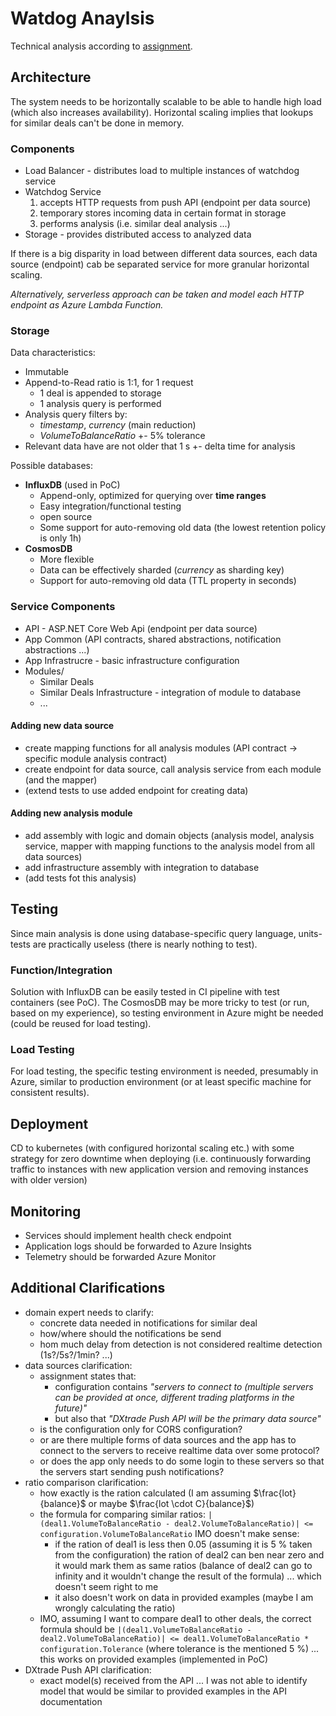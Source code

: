 # Watdog Anaylsis
Technical analysis according to [assignment](assignment.md).

## Architecture
The system needs to be horizontally scalable to be able to handle  high load (which also increases availability). Horizontal scaling implies that lookups for similar deals can't be done in memory.

### Components
- Load Balancer - distributes load to multiple instances of watchdog service
- Watchdog Service
  1) accepts HTTP requests from push API (endpoint per data source)
  2) temporary stores incoming data in certain format in storage
  3) performs analysis (i.e. similar deal analysis ...)
- Storage - provides distributed access to analyzed data

If there is a big disparity in load between different data sources, each data source (endpoint) cab be separated service for more granular horizontal scaling.

*Alternatively, serverless approach can be taken and model each HTTP endpoint as Azure Lambda Function.*

### Storage

Data characteristics:
- Immutable
- Append-to-Read ratio is 1:1, for 1 request
  - 1 deal is appended to storage
  - 1 analysis query is performed
- Analysis query filters by:
  - *timestamp*, *currency* (main reduction)
  - *VolumeToBalanceRatio* +- 5% tolerance
- Relevant data have are not older that 1 s +- delta time for analysis

Possible databases:
- **InfluxDB** (used in PoC)
  - Append-only, optimized for querying over **time ranges**
  - Easy integration/functional testing
  - open source
  - Some support for auto-removing old data (the lowest retention policy is only 1h)
- **CosmosDB**
  - More flexible
  - Data can be effectively sharded (*currency* as sharding key)
  - Support for auto-removing old data (TTL property in seconds)

### Service Components
- API - ASP.NET Core Web Api (endpoint per data source)
- App Common (API contracts, shared abstractions, notification abstractions ...)
- App Infrastrucre  - basic infrastructure configuration
- Modules/
  - Similar Deals
  - Similar Deals Infrastructure - integration of module to database
  - ...

#### Adding new data source
- create mapping functions for all analysis modules (API contract -> specific module analysis contract)
- create endpoint for data source, call analysis service from each module (and the mapper) 
- (extend tests to use added endpoint for creating data)

#### Adding new analysis module
- add assembly with logic and domain objects (analysis model, analysis service, mapper with mapping functions to the analysis model from all data sources)
- add infrastructure assembly with integration to database
- (add tests fot this analysis)

## Testing
Since main analysis is done using database-specific query language, units-tests are practically useless (there is nearly nothing to test).

### Function/Integration
Solution with InfluxDB can be easily tested in CI pipeline with test containers (see PoC). The CosmosDB may be more tricky to test (or run, based on my experience), so testing environment in Azure might be needed (could be reused for load testing).

### Load Testing
For load testing, the specific testing environment is needed, presumably in Azure, similar to production environment (or at least specific machine for consistent results).

## Deployment
CD to kubernetes (with configured horizontal scaling etc.) with some strategy for zero downtime when deploying (i.e. continuously forwarding traffic to instances with new application version and removing instances with older version)

## Monitoring
- Services should implement health check endpoint
- Application logs should be forwarded to Azure Insights
- Telemetry should be forwarded Azure Monitor

## Additional Clarifications
- domain expert needs to clarify:
  - concrete data needed in notifications for similar deal
  - how/where should the notifications be send
  - hom much delay from detection is not considered realtime detection (1s?/5s?/1min? ...)
- data sources clarification:
  - assignment states that:
    - configuration contains *"servers to connect to (multiple servers can be provided at once, different trading platforms in the future)"*
	- but also that *"DXtrade Push API will be the primary data source"*
  - is the configuration only for CORS configuration?
  - or are there multiple forms of data sources and the app has to connect to the servers to receive realtime data over some protocol?
  - or does the app only needs to do some login to these servers so that the servers start sending push notifications?
- ratio comparison clarification:
  - how exactly is the ration calculated (I am assuming $\frac{lot}{balance}$ or maybe $\frac{lot \cdot C}{balance}$)
  - the formula for comparing similar ratios:
   `|(deal1.VolumeToBalanceRatio - deal2.VolumeToBalanceRatio)| <= configuration.VolumeToBalanceRatio` IMO doesn't make sense:
    - if the ration of deal1 is less then 0.05 (assuming it is 5 % taken from the configuration) the ration of deal2 can ben near zero and it would mark them as same ratios (balance of deal2 can go to infinity and it wouldn't change the result of the formula) ... which doesn't seem right to me
    - it also doesn't work on data in provided examples (maybe I am wrongly calculating the ratio)
  - IMO, assuming I want to compare deal1 to other deals, the correct formula should be `|(deal1.VolumeToBalanceRatio - deal2.VolumeToBalanceRatio)| <= deal1.VolumeToBalanceRatio * configuration.Tolerance` (where tolerance is the mentioned 5 %) ... this works on provided examples (implemented in PoC)
- DXtrade Push API clarification:
  - exact model(s) received from the API ... I was not able to identify model that would be similar to provided examples in the API documentation
